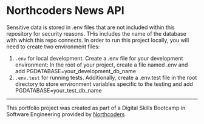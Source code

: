 # Northcoders News API

Sensitive data is stored in .env files that are not included within this repository for security reasons. THis includes the name of the database with which this repo connects. 
In order to run this project locally, you will need to create two environment files:

1. `.env` for local development.
Create a .env file for your development environment:
In the root of your project, create a file named .env and add PGDATABASE=your_development_db_name
2. `.env.test` for running tests.
Additionally, create a .env.test file in the root directory to store environment variables specific to the testing and add PGDATABASE=your_test_db_name


--- 

This portfolio project was created as part of a Digital Skills Bootcamp in Software Engineering provided by [Northcoders](https://northcoders.com/)
